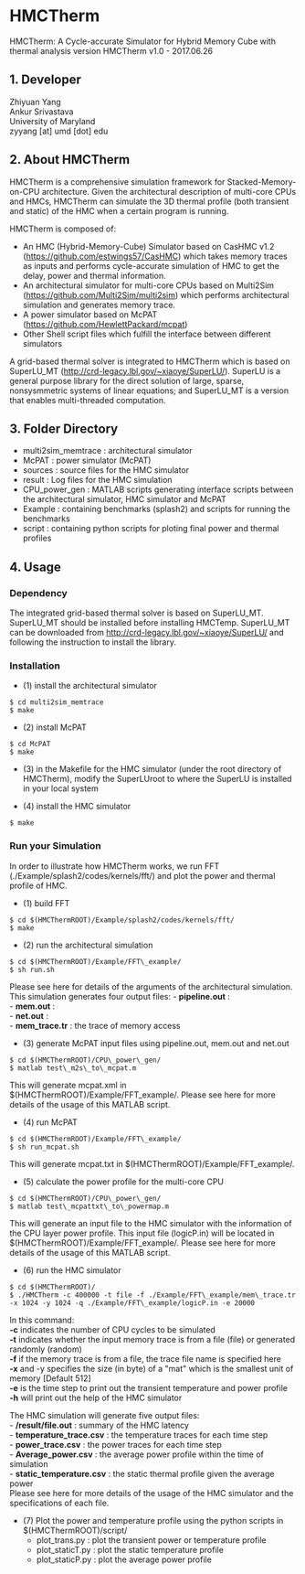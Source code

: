 # HMCTherm
HMCTherm: A Cycle-accurate Simulator for Hybrid Memory Cube with thermal analysis
version HMCTherm v1.0 - 2017.06.26

## 1. Developer 

  Zhiyuan Yang <br />
  Ankur Srivastava <br />
  University of Maryland <br />
  zyyang [at] umd [dot] edu

## 2. About HMCTherm

  HMCTherm is a comprehensive simulation framework for Stacked-Memory-on-CPU architecture. Given the architectural description of multi-core CPUs and HMCs, HMCTherm can simulate the 3D thermal profile (both transient and static) of the HMC when a certain program is running. 

  HMCTherm is composed of: 
  - An HMC (Hybrid-Memory-Cube) Simulator based on CasHMC v1.2 (https://github.com/estwings57/CasHMC) which takes memory traces as inputs and performs cycle-accurate simulation of HMC to get the delay, power and thermal information. 
  - An architectural simulator for multi-core CPUs based on Multi2Sim (https://github.com/Multi2Sim/multi2sim) which performs architectural simulation and generates memory trace.
  - A power simulator based on McPAT (https://github.com/HewlettPackard/mcpat)
  - Other Shell script files which fulfill the interface between different simulators 

  A grid-based thermal solver is integrated to HMCTherm which is based on SuperLU\_MT (http://crd-legacy.lbl.gov/~xiaoye/SuperLU/). SuperLU is a general purpose library for the direct solution of large, sparse, nonsysmmetric systems of linear equations; and SuperLU\_MT is a version that enables multi-threaded computation. 


## 3. Folder Directory
  - multi2sim_memtrace : architectural simulator
  - McPAT : power simulator (McPAT)
  - sources : source files for the HMC simulator 
  - result : Log files for the HMC simulation 
  - CPU\_power\_gen : MATLAB scripts generating interface scripts between the architectural simulator, HMC simulator and McPAT
  - Example : containing benchmarks (splash2) and scripts for running the benchmarks
  - script : containing python scripts for ploting final power and thermal profiles

## 4. Usage 

### Dependency
  The integrated grid-based thermal solver is based on SuperLU\_MT. SuperLU\_MT should be installed before installing HMCTemp. SuperLU\_MT can be downloaded from http://crd-legacy.lbl.gov/~xiaoye/SuperLU/ and following the instruction to install the library. 

### Installation
  - (1) install the architectural simulator 
  ```
  $ cd multi2sim_memtrace
  $ make
  ```
  - (2) install McPAT
  ```
  $ cd McPAT
  $ make
  ```
  - (3) in the Makefile for the HMC simulator (under the root directory of HMCTherm), modify the SuperLUroot to where the SuperLU is installed in your local system 

  - (4) install the HMC simulator 
  ``` 
  $ make 
  ```
### Run your Simulation
  In order to illustrate how HMCTherm works, we run FFT (./Example/splash2/codes/kernels/fft/) and plot the power and thermal profile of HMC. 
  - (1) build FFT
  ```
  $ cd $(HMCThermROOT)/Example/splash2/codes/kernels/fft/
  $ make
  ```
  - (2) run the architectural simulation
  ```  
  $ cd $(HMCThermROOT)/Example/FFT\_example/
  $ sh run.sh
  ```
  Please see here for details of the arguments of the architectural simulation. This simulation generates four output files: 
    - **pipeline.out** : <br />
    - **mem.out** : <br />
    - **net.out** : <br />
    - **mem_trace.tr** : the trace of memory access

   - (3) generate McPAT input files using pipeline.out, mem.out and net.out
   ``` 
   $ cd $(HMCThermROOT)/CPU\_power\_gen/
   $ matlab test\_m2s\_to\_mcpat.m
   ```
   This will generate mcpat.xml in $(HMCThermROOT)/Example/FFT\_example/. Please see here for more details of the usage of this MATLAB script.

   - (4) run McPAT
   ``` 
   $ cd $(HMCThermROOT)/Example/FFT\_example/
   $ sh run_mcpat.sh
   ```
   This will generate mcpat.txt in $(HMCThermROOT)/Example/FFT\_example/.

   - (5) calculate the power profile for the multi-core CPU
   ```
   $ cd $(HMCThermROOT)/CPU\_power\_gen/
   $ matlab test\_mcpattxt\_to\_powermap.m
   ```
   This will generate an input file to the HMC simulator with the information of the CPU layer power profile. This input file (logicP.in) will be located in $(HMCThermROOT)/Example/FFT\_example/. Please see here for more details of the usage of this MATLAB script.

   - (6) run the HMC simulator
   ``` 
   $ cd $(HMCThermROOT)/
   $ ./HMCTherm -c 400000 -t file -f ./Example/FFT\_example/mem\_trace.tr -x 1024 -y 1024 -q ./Example/FFT\_example/logicP.in -e 20000
   ```
   In this command: <br /> 
      **-c** indicates the number of CPU cycles to be simulated <br /> 
      **-t** indicates whether the input memory trace is from a file (file) or generated randomly (random) <br />
      **-f** if the memory trace is from a file, the trace file name is specified here <br />
      **-x** and -y specifies the size (in byte) of a "mat" which is the smallest unit of memory [Default 512] <br />
      **-e** is the time step to print out the transient temperature and power profile <br /> 
      **-h** will print out the help of the HMC simulator <br /> 

   The HMC simulation will generate five output files: <br />
      - **/result/file.out** : summary of the HMC latency <br /> 
      - **temperature\_trace.csv** : the temperature traces for each time step <br /> 
      - **power\_trace.csv** : the power traces for each time step <br />
      - **Average_power.csv** : the average power profile within the time of simulation <br />
      - **static_temperature.csv** : the static thermal profile given the average power <br />
   Please see here for more details of the usage of the HMC simulator and the specifications of each file.

   - (7) Plot the power and temperature profile using the python scripts in $(HMCThermROOT)/script/
     - plot_trans.py : plot the transient power or temperature profile 
     - plot_staticT.py : plot the static temperature profile
     - plot_staticP.py : plot the average power profile



